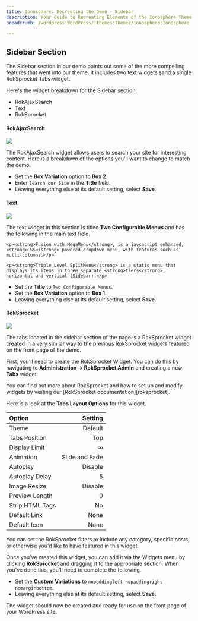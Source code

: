 ```yaml
---
title: Ionosphere: Recreating the Demo - Sidebar
description: Your Guide to Recreating Elements of the Ionosphere Theme for WordPress
breadcrumb: /wordpress:WordPress/!themes:Themes/ionosphere:Ionosphere

---
```


Sidebar Section
-----
The Sidebar section in our demo points out some of the more compelling features that went into our theme. It includes two text widgets sand a single RokSprocket Tabs widget.

Here's the widget breakdown for the Sidebar section:

* RokAjaxSearch
* Text
* RokSprocket

#### RokAjaxSearch
![][demo1]

The RokAjaxSearch widget allows users to search your site for interesting content. Here is a breakdown of the options you'll want to change to match the demo.

* Set the **Box Variation** option to **Box 2**.
* Enter `Search our Site` in the **Title** field.
* Leaving everything else at its default setting, select **Save**.

#### Text
![][demo2]

The text widget in this section is titled **Two Configurable Menus** and has the following in the main text field.

~~~
<p><strong>Fusion with MegaMenu</strong>, is a javsacript enhanced, <strong>CSS</strong> powered dropdown menu, with features such as mutli-columns.</p>

<p><strong>Triple Level SplitMenu</strong> is a static menu that displays its items in three separate <strong>tiers</strong>, horizontal and vertical (Sidebar).</p>
~~~

* Set the **Title** to `Two Configurable Menus`.
* Set the **Box Variation** option to **Box 1**.
* Leaving everything else at its default setting, select **Save**.

#### RokSprocket
![][demo3]

The tabs located in the sidebar section of the page is a RokSprocket widget created in a very similar way to the previous RokSprocket widgets featured on the front page of the demo.

First, you'll need to create the RokSprocket Widget. You can do this by navigating to **Administration -> RokSprocket Admin** and creating a new **Tabs** widget. 

You can find out more about RokSprocket and how to set up and modify widgets by visiting our [RokSprocket documentation][roksprocket].

Here is a look at the **Tabs Layout Options** for this widget.

| Option          |        Setting |  
| :-------------- | -------------: |  
| Theme           |        Default |  
| Tabs Position   |            Top |  
| Display Limit   |              ∞ |  
| Animation       | Slide and Fade |  
| Autoplay        |        Disable |  
| Autoplay Delay  |              5 |  
| Image Resize    |        Disable |  
| Preview Length  |              0 |  
| Strip HTML Tags |             No |  
| Default Link    |           None |  
| Default Icon    |           None |  

You can set the RokSprocket filters to include any category, specific posts, or otherwise you'd like to have featured in this widget.

Once you've created this widget, you can add it via the Widgets menu by clicking **RokSprocket** and dragging it to the appropriate section. When you've done this, you'll need to complete the following.

* Set the **Custom Variations** to `nopaddingleft nopaddingright nomarginbottom`.
* Leaving everything else at its default setting, select **Save**.

The widget should now be created and ready for use on the front page of your WordPress site.

[demo1]: assets/demo_6.jpeg
[demo2]: assets/demo_7.jpeg
[demo3]: assets/demo_9.jpeg